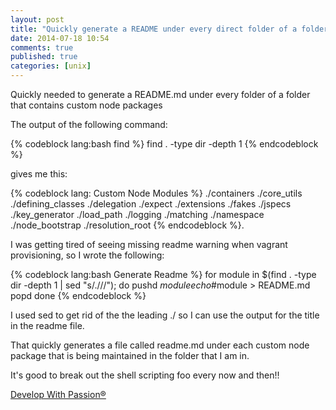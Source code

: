 ```yaml
---
layout: post
title: "Quickly generate a README under every direct folder of a folder"
date: 2014-07-18 10:54
comments: true
published: true
categories: [unix]
---
```

Quickly needed to generate a README.md under every folder of a folder that contains custom node packages

The output of the following command:

{% codeblock lang:bash find %}
find . -type dir -depth 1
{% endcodeblock %}

gives me this:

{% codeblock lang: Custom Node Modules %}
./containers
./core_utils
./defining_classes
./delegation
./expect
./extensions
./fakes
./jspecs
./key_generator
./load_path
./logging
./matching
./namespace
./node_bootstrap
./resolution_root
{% endcodeblock %}. 

I was getting tired of seeing missing readme warning when vagrant provisioning, so I wrote the following:

{% codeblock lang:bash Generate Readme %}
for module in $(find . -type dir -depth 1 | sed "s/\.\///");
do
  pushd $module
  echo \#$module > README.md
  popd
done
{% endcodeblock %}

I used sed to get rid of the the leading ./ so I can use the output for the title in the readme file.

That quickly generates a file called readme.md under each custom node package that is being maintained in the folder that I am in.

It's good to break out the shell scripting foo every now and then!!

[Develop With Passion®](http://www.developwithpassion.com)
